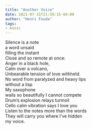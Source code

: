 ```yaml
---
title: "Another Voice"
date: 2021-07-31T21:59:15-04:00
author: "Henri Fouda"
tags:
- music
---
```

Silence is a note\
a word unsaid\
filling the instant\
Close and so remote at once:\
Anger in a black hole,\
Calm over a volcano,\
Unbearable tension of love withheld.\
No word from paralyzed and heavy lips\
without a lisp\
My saxophone\
wails so beautifully I cannot compete\
Drum’s explosion relays turmoil\
Cello calm vibration says I love you\
Listen to the notes more than the words\
They will carry you where I’ve hidden\
my voice.
